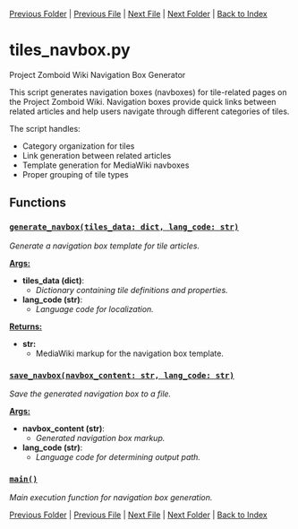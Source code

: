 [Previous Folder](../recipes/craft_recipes.md) | [Previous File](tiles_infobox.md) | [Next File](tiles_scrapping.md) | [Next Folder](../tools/compare_item_lists.md) | [Back to Index](../../index.md)

# tiles_navbox.py

Project Zomboid Wiki Navigation Box Generator

This script generates navigation boxes (navboxes) for tile-related pages on the
Project Zomboid Wiki. Navigation boxes provide quick links between related articles
and help users navigate through different categories of tiles.

The script handles:
- Category organization for tiles
- Link generation between related articles
- Template generation for MediaWiki navboxes
- Proper grouping of tile types

## Functions

### [`generate_navbox(tiles_data: dict, lang_code: str)`](https://github.com/Vaileasys/pz-wiki_parser/blob/main/scripts/tiles/tiles_navbox.py#L21)

_Generate a navigation box template for tile articles._

<ins>**Args:**</ins>
  - **tiles_data (dict)**:
      - _Dictionary containing tile definitions and properties._
  - **lang_code (str)**:
      - _Language code for localization._

<ins>**Returns:**</ins>
  - **str:**
      - MediaWiki markup for the navigation box template.

### [`save_navbox(navbox_content: str, lang_code: str)`](https://github.com/Vaileasys/pz-wiki_parser/blob/main/scripts/tiles/tiles_navbox.py#L35)

_Save the generated navigation box to a file._

<ins>**Args:**</ins>
  - **navbox_content (str)**:
      - _Generated navigation box markup._
  - **lang_code (str)**:
      - _Language code for determining output path._

### [`main()`](https://github.com/Vaileasys/pz-wiki_parser/blob/main/scripts/tiles/tiles_navbox.py#L55)

_Main execution function for navigation box generation._



[Previous Folder](../recipes/craft_recipes.md) | [Previous File](tiles_infobox.md) | [Next File](tiles_scrapping.md) | [Next Folder](../tools/compare_item_lists.md) | [Back to Index](../../index.md)
